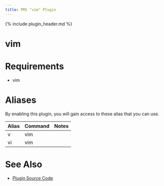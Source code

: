 ```yaml
---
title: PMS "vim" Plugin
---
```

{% include plugin_header.md %}
# vim

# Requirements
* vim

# Aliases
By enabling this plugin, you will gain access to these alias that you can use.
<table>
  <thead>
    <tr>
      <th>Alias</th>
      <th>Command</th>
      <th>Notes</th>
    </tr>
  </thead>
  <tbody>
    <tr>
      <td>v</td>
      <td>vim</td>
      <td></td>
    </tr>
    <tr>
      <td>vi</td>
      <td>vim</td>
      <td></td>
    </tr>
  </tbody>
</table>

# See Also
* [Plugin Source Code](https://github.com/JoshuaEstes/pms/tree/master/plugins/vim)
